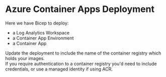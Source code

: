 # Azure Container Apps Deployment
Here we have Bicep to deploy: 
* a Log Analytics Workspace
* a Container App Environment
* a Container App

Update the deployment to include the name of the container registry which holds your images.  
If you require authentication to a container registry you'd need to include credentials, or use a managed identity if using ACR.
